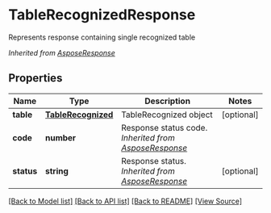 ﻿# TableRecognizedResponse
Represents response containing single recognized table

*Inherited from [AsposeResponse](AsposeResponse.md)*
## Properties
Name | Type | Description | Notes
------------ | ------------- | ------------- | -------------
**table** | [**TableRecognized**](TableRecognized.md) | TableRecognized object | [optional]
**code** | **number** | Response status code.<br />*Inherited from [AsposeResponse](AsposeResponse.md)* | 
**status** | **string** | Response status.<br />*Inherited from [AsposeResponse](AsposeResponse.md)* | [optional]

[[Back to Model list]](../README.md#documentation-for-models) [[Back to API list]](../README.md#documentation-for-api-endpoints) [[Back to README]](../README.md) [[View Source]](../src/models/tableRecognizedResponse.ts)

